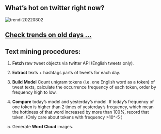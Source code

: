 ## What’s hot on twitter right now?

![trend-20220302][wordcloud]

[wordcloud]: https://raw.githubusercontent.com/xdqc/tweet-trend-everyday/master/word-cloud/trend-20220302.png?token=AF5V4P7ADR6KQBZ4CEDTNIK6AXRMU "trend-20220302"

## [Check trends on old days ...](https://github.com/xdqc/tweet-trend-everyday/tree/master/word-cloud)

## Text mining procedures:

1. **Fetch** raw tweet objects via twitter API (English tweets only).

2. **Extract** texts + hashtags parts of tweets for each day.

3. **Build Model** Count unigram tokens (i.e. one English word as a token) of tweet texts, calculate the occurrence frequency of each token, order by frequency high to low.

4. **Compare** today’s model and yesterday’s model. If today’s frequency of one token is higher than 2 times of yesterday’s frequency, which mean the hottiness of that word increased by more than 100%, record that token. (Only care about tokens with frequency >10^-5 )

5. Generate **Word Cloud** images.

